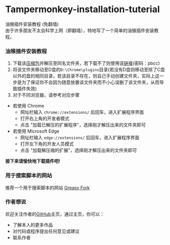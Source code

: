 # Tampermonkey-installation-tuterial

油猴插件安装教程 (免翻墙)<br/>
由于许多朋友不太会科学上网（即翻墙），特地写了一个简单的油猴插件安装教程。<br/>

### 油猴插件安装教程

1. 下载该[压缩包](https://github.com/kalila-cc/tutorial/blob/master/Tampermonkey-installation-tutorial/Tampermonkey%204.12.0.zip)并解压至同名文件夹，若下载不了则使用该[链接](https://pan.baidu.com/s/1PKs7IC6Vq_BQDBDMIDCUiQ)(密码：pbcc)
2. 将该文件夹移动至D盘的`D:\Chrome\plugins`目录(若没有D盘则移动至除了C盘以外的盘的相同目录，若该目录不存在，则自己手动创建文件夹，实际上这一步是为了保证你不会因为随意放置该文件夹而不小心误删了该文件夹，从而导致插件失效)
3. 对于不同浏览器，请参考对应步骤
- 若使用 Chrome
  - 网址栏输入 `chrome://extensions/` 后回车，进入扩展程序界面
  - 打开右上角的开发者模式
  - 点击 "加载已解压的扩展程序"，选择刚才解压出来的文件夹即可
- 若使用 Microsoft Edge
  - 网址栏输入 `edge://extensions/` 后回车，进入扩展程序界面
  - 打开左下角的开发人员模式
  - 点击 "加载解压缩的扩展"，选择刚才解压出来的文件夹即可
  
**接下来请愉快地下载插件吧!**

### 用于搜索脚本的网站
推荐一个用于搜索脚本的网站 [Greasy Fork]( https://greasyfork.org/zh-CN )<br/>

### 作者想说
欢迎关注作者的[GitHub](https://github.com/kalila-cc)主页，通过主页，你可以：
- 了解本人的更多作品
- 对代码或程序提出任何意见或建议
- 联系作者
